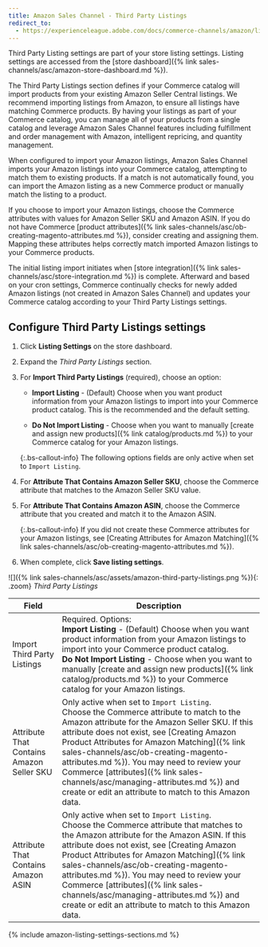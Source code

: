```yaml
---
title: Amazon Sales Channel - Third Party Listings
redirect_to:
  - https://experienceleague.adobe.com/docs/commerce-channels/amazon/listing-settings/third-party-listing-settings.html
---
```


Third Party Listing settings are part of your store listing settings. Listing settings are accessed from the [store dashboard]({% link sales-channels/asc/amazon-store-dashboard.md %}).

The Third Party Listings section defines if your Commerce catalog will import products from your existing Amazon Seller Central listings. We recommend importing listings from Amazon, to ensure all listings have matching Commerce products. By having your listings as part of your Commerce catalog, you can manage all of your products from a single catalog and leverage Amazon Sales Channel features including fulfillment and order management with Amazon, intelligent repricing, and quantity management.

When configured to import your Amazon listings, Amazon Sales Channel imports your Amazon listings into your Commerce catalog, attempting to match them to existing products. If a match is not automatically found, you can import the Amazon listing as a new Commerce product or manually match the listing to a product.

If you choose to import your Amazon listings, choose the Commerce attributes with values for Amazon Seller SKU and Amazon ASIN. If you do not have Commerce [product attributes]({% link sales-channels/asc/ob-creating-magento-attributes.md %}), consider creating and assigning them. Mapping these attributes helps correctly match imported Amazon listings to your Commerce products.

The initial listing import initiates when [store integration]({% link sales-channels/asc/store-integration.md %}) is complete. Afterward and based on your cron settings, Commerce continually checks for newly added Amazon listings (not created in Amazon Sales Channel) and updates your Commerce catalog according to your Third Party Listings settings.

## Configure Third Party Listings settings

1. Click **Listing Settings** on the store dashboard.

1. Expand the _Third Party Listings_ section.

1. For **Import Third Party Listings** (required), choose an option:

    - **Import Listing** - (Default) Choose when you want product information from your Amazon listings to import into your Commerce product catalog. This is the recommended and the default setting.

    - **Do Not Import Listing** - Choose when you want to manually [create and assign new products]({% link catalog/products.md %}) to your Commerce catalog for your Amazon listings.

    {:.bs-callout-info}
    The following options fields are only active when set to `Import Listing`.

1. For **Attribute That Contains Amazon Seller SKU**, choose the Commerce attribute that matches to the Amazon Seller SKU value.

1. For **Attribute That Contains Amazon ASIN**, choose the Commerce attribute that you created and match it to the Amazon ASIN.

    {:.bs-callout-info}
    If you did not create these Commerce attributes for your Amazon listings, see [Creating Attributes for Amazon Matching]({% link sales-channels/asc/ob-creating-magento-attributes.md %}).

1. When complete, click **Save listing settings**.

![]({% link sales-channels/asc/assets/amazon-third-party-listings.png %}){: .zoom}
_Third Party Listings_

|Field|Description|
|---|---|
|Import Third Party Listings|Required. Options:<br/>**Import Listing** - (Default) Choose when you want product information from your Amazon listings to import into your Commerce product catalog. <br/>**Do Not Import Listing** - Choose when you want to manually [create and assign new products]({% link catalog/products.md %}) to your Commerce catalog for your Amazon listings.|
|Attribute That Contains Amazon Seller SKU|Only active when set to `Import Listing`.<br/>Choose the Commerce attribute to match to the Amazon attribute for the Amazon Seller SKU. If this attribute does not exist, see [Creating Amazon Product Attributes for Amazon Matching]({% link sales-channels/asc/ob-creating-magento-attributes.md %}). You may need to review your Commerce [attributes]({% link sales-channels/asc/managing-attributes.md %}) and create or edit an attribute to match to this Amazon data.|
|Attribute That Contains Amazon ASIN|Only active when set to `Import Listing`.<br/>Choose the Commerce attribute that matches to the Amazon attribute for the Amazon ASIN. If this attribute does not exist, see [Creating Amazon Product Attributes for Amazon Matching]({% link sales-channels/asc/ob-creating-magento-attributes.md %}). You may need to review your Commerce [attributes]({% link sales-channels/asc/managing-attributes.md %}) and create or edit an attribute to match to this Amazon data.|

{% include amazon-listing-settings-sections.md %}
